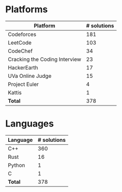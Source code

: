 # Platforms
Platform | # solutions
-------- | -----------
Codeforces | 181
LeetCode | 103
CodeChef | 34
Cracking the Coding Interview | 23
HackerEarth | 17
UVa Online Judge | 15
Project Euler | 4
Kattis | 1
**Total** | 378

# Languages
Language | # solutions
-------- | -----------
C++ | 360
Rust | 16
Python | 1
C | 1
**Total** | 378


